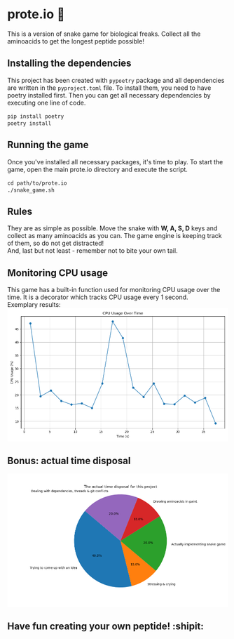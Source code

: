 # prote.io :snake:

This is a version of snake game for biological freaks. Collect all the aminoacids to get the longest peptide possible!

## Installing the dependencies
This project has been created with `pypoetry` package and all dependencies are written in the `pyproject.toml` file. To install them, you need to have poetry installed first. Then you can get all necessary dependencies by executing one line of code.

```
pip install poetry
poetry install
```

## Running the game
Once you've installed all necessary packages, it's time to play. To start the game, open the main prote.io directory and execute the script.

```
cd path/to/prote.io
./snake_game.sh
```

## Rules
They are as simple as possible. Move the snake with **W, A, S, D** keys and collect as many aminoacids as you can. The game engine is keeping track of them, so do not get distracted!<br>
And, last but not least - remember not to bite your own tail.

## Monitoring CPU usage
This game has a built-in function used for monitoring CPU usage over the time. It is a decorator which tracks CPU usage every 1 second.<br>
Exemplary results:
![Very nice CPU plot](plots/cpu_usage.png)

## Bonus: actual time disposal
![Time disposal](plots/actual_time_disposal.png)

## Have fun creating your own peptide! :shipit:
